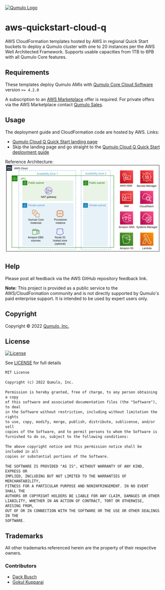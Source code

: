 [![Qumulo Logo](https://qumulo.com/wp-content/uploads/2021/06/CloudQ-Logo_OnLight.png)](http://qumulo.com)

# aws-quickstart-cloud-q
AWS CloudFormation templates hosted by AWS in regional Quick Start buckets to deploy a Qumulo cluster with one to 20 instances per the AWS Well Architected Framework.
Supports usable capacities from 1TB to 6PB with all Qumulo Core features.

## Requirements

These templates deploy Qumulo AMIs with [Qumulo Core Cloud Software](https://qumulo.com/product/cloud-products/) version `>= 4.2.0`

A subscription to an [AWS Marketplace](https://aws.amazon.com/marketplace/search/results?x=0&y=0&searchTerms=qumulo) offer is required.
For private offers via the AWS Marketplace contact [Qumulo Sales](http://discover.qumulo.com/cloud-calc-contact.html).

## Usage
The deployment guide and CloudFormation code are hosted by AWS.  Links:
* [Qumulo Cloud Q Quick Start landing page](https://aws.amazon.com/quickstart/architecture/qumulo-cloud-q/)
* Skip the landing page and go straight to the [Qumulo Cloud Q Quick Start deployment guide](https://fwd.aws/EXedJ?)

Reference Architecture:
![Ref Arch](./supplemental-docs/qumulo-cloud-q-architecture_diagram.png)

## Help

Please post all feedback via the AWS GitHub repository feedback link.

__Note:__ This project is provided as a public service to the AWS/CloudFormation
community and is not directly supported by Qumulo's paid enterprise support. It is
intended to be used by expert users only.

## Copyright

Copyright © 2022 [Qumulo, Inc.](https://qumulo.com)

## License

[![License](https://img.shields.io/badge/license-MIT-green)](https://opensource.org/licenses/MIT)

See [LICENSE](LICENSE) for full details

    MIT License
    
    Copyright (c) 2022 Qumulo, Inc.
    
    Permission is hereby granted, free of charge, to any person obtaining a copy
    of this software and associated documentation files (the "Software"), to deal
    in the Software without restriction, including without limitation the rights
    to use, copy, modify, merge, publish, distribute, sublicense, and/or sell
    copies of the Software, and to permit persons to whom the Software is
    furnished to do so, subject to the following conditions:
    
    The above copyright notice and this permission notice shall be included in all
    copies or substantial portions of the Software.
    
    THE SOFTWARE IS PROVIDED "AS IS", WITHOUT WARRANTY OF ANY KIND, EXPRESS OR
    IMPLIED, INCLUDING BUT NOT LIMITED TO THE WARRANTIES OF MERCHANTABILITY,
    FITNESS FOR A PARTICULAR PURPOSE AND NONINFRINGEMENT. IN NO EVENT SHALL THE
    AUTHORS OR COPYRIGHT HOLDERS BE LIABLE FOR ANY CLAIM, DAMAGES OR OTHER
    LIABILITY, WHETHER IN AN ACTION OF CONTRACT, TORT OR OTHERWISE, ARISING FROM,
    OUT OF OR IN CONNECTION WITH THE SOFTWARE OR THE USE OR OTHER DEALINGS IN THE
    SOFTWARE.

## Trademarks

All other trademarks referenced herein are the property of their respective owners.

### Contributors

 - [Dack Busch](https://github.com/dackbusch)
 - [Gokul Kupparaj](https://github.com/gokulku)
